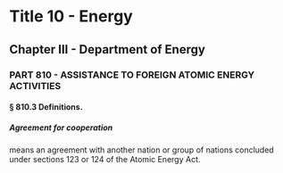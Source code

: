 
# Title 10 - Energy
## Chapter III - Department of Energy
### PART 810 - ASSISTANCE TO FOREIGN ATOMIC ENERGY ACTIVITIES
#### § 810.3 Definitions.
##### Agreement for cooperation

means an agreement with another nation or group of nations concluded under sections 123 or 124 of the Atomic Energy Act.
